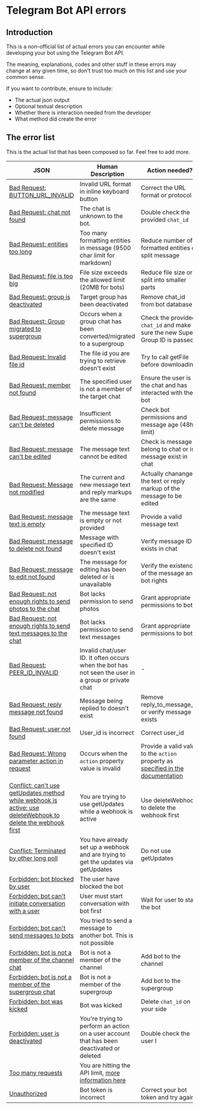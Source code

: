 # Telegram Bot API errors

## Introduction
This is a non-official list of actual errors you can encounter while developing your bot using the Telegram Bot API.

The meaning, explanations, codes and other stuff in these errors may change at any given time, so don't trust too much on this list and use your common sense.

If you want to contribute, ensure to include: 
- The actual json output
- Optional textual description
- Whether there is interaction needed from the developer
- What method did create the error

## The error list

This is the actual list that has been composed so far. Feel free to add more.

| JSON         | Human Description| Action needed?    | Methods raising |
|--------------|------------------|-------------------|:---------------:|
|[Bad Request: BUTTON_URL_INVALID](json/bad-request-button-url-invalid.json)|Invalid URL format in inline keyboard button|Correct the URL format or protocol|sendMessage, editMessageText|
|[Bad Request: chat not found](json/bad-request-chat-not-found.json )|The chat is unknown to the bot.| Double check the provided `chat_id`|any|
|[Bad Request: entities too long](json/bad-request-entities-too-long.json)|Too many formatting entities in message (9500 char limit for markdown)|Reduce number of formatted entities or split message|sendMessage, editMessageText|
|[Bad Request: file is too big](json/bad-request-file-too-big.json)|File size exceeds the allowed limit (20MB for bots)|Reduce file size or split into smaller parts|sendDocument, sendPhoto, sendVideo|
|[Bad Request: group is deactivated](json/bad-request-group-deactivated.json)|Target group has been deactivated|Remove chat_id from bot database|sendMessage|
|[Bad Request: Group migrated to supergroup](json/bad-request-group-chat-migrated.json)| Occurs when a group chat has been converted/migrated to a supergroup| Check the provided `chat_id` and make sure the new Super Group ID is passed |sendMessage|
|[Bad Request: Invalid file id](json/bad-request-invalid-file-id.json)| The file id you are trying to retrieve doesn't exist|Try to call getFile before downloading|getFile|
|[Bad Request: member not found](json/bad-request-member-not-found.json)|The specified user is not a member of the target chat|Ensure the user is in the chat and has interacted with the bot|getChatMember, banChatMember, getChatAdministrators|
|[Bad Request: message can't be deleted](json/bad-request-message-cant-be-deleted.json)|Insufficient permissions to delete message|Check bot permissions and message age (48h limit)|deleteMessage|
| [Bad Request: message can't be edited](json/bad-request-message-cant-be-edited.json) | The message text cannot be edited | Check is message belong to chat or is message exist in chat | editMessageText |
|[Bad Request: Message not modified](json/bad-request-message-not-modified.json)|The current and new message text and reply markups are the same| Actually chanange the text or reply markup of the message to be edited|editMessageText|
| [Bad Request: message text is empty](json/bad-request-message-text-is-empty.json) | The message text is empty or not provided | Provide a valid message text | sendMessage, editMessageText |
|[Bad Request: message to delete not found](json/bad-request-message-to-delete-not-found.json)|Message with specified ID doesn't exist|Verify message ID exists in chat|deleteMessage|
|[Bad Request: message to edit not found](json/bad-request-message-to-edit-not-found.json)|The message for editing has been deleted or is unavailable|Verify the existence of the message and bot rights|editMessageText, editMessageCaption|
|[Bad Request: not enough rights to send photos to the chat](json/bad-request-not-enough-rights-photos.json)|Bot lacks permission to send photos|Grant appropriate permissions to bot|sendPhoto|
|[Bad Request: not enough rights to send text messages to the chat](json/bad-request-not-enough-rights-text.json)|Bot lacks permission to send text messages|Grant appropriate permissions to bot|sendMessage|
|[Bad Request: PEER_ID_INVALID](json/bad-request-peer-id-invalid.json)|Invalid chat/user ID. It often occurs when the bot has not seen the user in a group or private chat|-|sendMessage, getChat|
|[Bad Request: reply message not found](json/bad-request-reply-message-not-found.json)|Message being replied to doesn't exist|Remove reply_to_message_id or verify message exists|sendMessage|
|[Bad Request: user not found](json/bad-request-user-not-found.json)|User_id is incorrect|Correct user_id|any|
|[Bad Request: Wrong parameter action in request](json/bad-request-wrong-parameter-action-in-request.json)| Occurs when the `action` property value is invalid | Provide a valid value to the `action` property as [specified in the documentation](https://core.telegram.org/bots/api#sendchataction) |sendChatAction|
| [Conflict: can't use getUpdates method while webhook is active; use deleteWebhook to delete the webhook first](json/webhook-is-active.json) | You are trying to use getUpdates while a webhook is active | Use deleteWebhook to delete the webhook first | getUpdates |
|[Conflict: Terminated by other long poll](json/conflicted-terminated-by-other-long-poll.json)|You have already set up a webhook and are trying to get the updates via getUpdates|Do not use getUpdates|getUpdates|
|[Forbidden: bot blocked by user](json/forbidden-bot-blocked-by-user.json)| The user have blocked the bot ||any|
|[Forbidden: bot can't initiate conversation with a user](json/forbidden-cant-initiate-conversation.json)|User must start conversation with bot first|Wait for user to start the bot|sendMessage|
|[Forbidden: bot can't send messages to bots](json/forbidden-bot-cant-send-messages-to-bots.json)|You tried to send a message to another bot. This is not possible||sendMessage|
|[Forbidden: bot is not a member of the channel chat](json/forbidden-bot-not-member-channel.json)|Bot is not a member of the channel|Add bot to the channel|sendMessage, deleteMessage|
|[Forbidden: bot is not a member of the supergroup chat](json/forbidden-bot-not-member-supergroup.json)|Bot is not a member of the supergroup|Add bot to the supergroup|sendMessage, getChatAdministrators|
|[Forbidden: bot was kicked](json/forbidden-bot-was-kicked.json)|Bot was kicked|Delete `chat_id` on your side|sendMessage|
|[Forbidden: user is deactivated](json/forbidden-user-is-deactivated.json)|You're trying to perform an action on a user account that has been deactivated or deleted| Double check the user I|sendMessage|
|[Too many requests](json/too-many-requests.json)|You are hitting the API limit, [more information here](https://core.telegram.org/bots/faq#my-bot-is-hitting-limits-how-do-i-avoid-this)||sendMessage|
|[Unauthorized](json/unauthorized.json)|Bot token is incorrect|Correct your bot token and try again|any|
